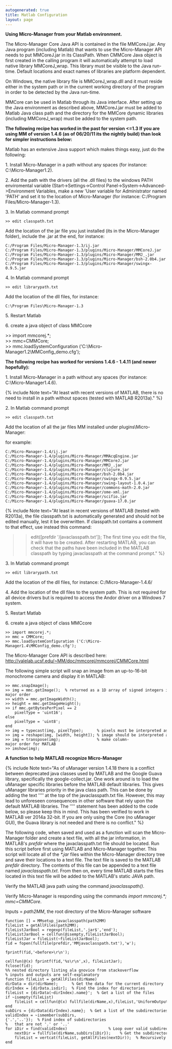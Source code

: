 ```yaml
---
autogenerated: true
title: Matlab Configuration
layout: page
---
```


**Using Micro-Manager from your Matlab environment.**

The Micro-Manager Core Java API is contained in the file MMCoreJ.jar.
Any Java program (including Matlab) that wants to use the Micro-Manager
API needs to put MMCoreJ.jar in its ClassPath. When CMMCore Java object
is first created in the calling program it will automatically attempt to
load native library MMCoreJ\_wrap. This library must be visible to the
Java run-time. Default locations and exact names of libraries are
platform dependent.

On Windows, the native library file is MMCoreJ\_wrap.dll and it must
reside either in the system path or in the current working directory of
the program in order to be detected by the Java run-time.

MMCore can be used in Matlab through its Java interface. After setting
up the Java environment as described above, MMCoreJ.jar must be added to
Matlab Java class path and the directory for the MMCore dynamic
libraries (including MMCoreJ\_wrap) must be added to the system path.

**The following recipe has worked in the past for version &lt;=1.3 If
you are using MM of version 1.4.6 (as of 06/20/11 its the nightly build)
than look for simpler instructions below:**

Matlab has an extensive Java support which makes things easy, just do
the following:

1\. Install Micro-Manager in a path without any spaces (for instance:
C:\\Micro-Manager1.2).

2\. Add the path with the drivers (all the .dll files) to the windows
PATH enviromental variable (Start-&gt;Settings-&gt;Control
Panel-&gt;System-&gt;Advanced-&gt;Environment Variables, make a new
'User variable for Administrator named 'PATH' and set it to the location
of Micro-Manager (for instance: C:/Program Files/Micro-Manager-1.3).

3\. In Matlab command prompt

```
>> edit classpath.txt 
```

Add the location of the jar file you just installed (its in the
Micro-Manager folder), include the .jar at the end, for instance:

```
C:/Program Files/Micro-Manager-1.3/ij.jar
C:/Program Files/Micro-Manager-1.3/plugins/Micro-Manager/MMCoreJ.jar
C:/Program Files/Micro-Manager-1.3/plugins/Micro-Manager/MMJ_.jar
C:/Program Files/Micro-Manager-1.3/plugins/Micro-Manager/bsh-2.0b4.jar
C:/Program Files/Micro-Manager-1.3/plugins/Micro-Manager/swingx-0.9.5.jar
```

4\. In Matlab command prompt

```
>> edit librarypath.txt 
```

Add the location of the dll files, for instance:

```
C:\Program Files\Micro-Manager-1.3
```

5\. Restart Matlab

6\. create a java object of class MMCcore

&gt;&gt; import mmcorej.\*;  
&gt;&gt; mmc=CMMCore;  
&gt;&gt; mmc.loadSystemConfiguration
('C:\\Micro-Manager1.2\\MMConfig\_demo.cfg');

**The following recipe has worked for versions 1.4.6 - 1.4.11 (and newer
hopefully):**

1\. Install Micro-Manager in a path without any spaces (for instance:
C:\\Micro-Manager1.4.6).

{% include Note text="At least with recent versions of MATLAB, there is no need to install in a path without spaces (tested with MATLAB R2013a)." %}

2\. In Matlab command prompt

```
>> edit classpath.txt 
```

Add the location of all the jar files MM installed under
plugins\\Micro-Manager:

for example:

```
C:/Micro-Manager-1.4/ij.jar
C:/Micro-Manager-1.4/plugins/Micro-Manager/MMAcqEngine.jar
C:/Micro-Manager-1.4/plugins/Micro-Manager/MMCoreJ.jar
C:/Micro-Manager-1.4/plugins/Micro-Manager/MMJ_.jar
C:/Micro-Manager-1.4/plugins/Micro-Manager/clojure.jar
C:/Micro-Manager-1.4/plugins/Micro-Manager/bsh-2.0b4.jar
C:/Micro-Manager-1.4/plugins/Micro-Manager/swingx-0.9.5.jar
C:/Micro-Manager-1.4/plugins/Micro-Manager/swing-layout-1.0.4.jar
C:/Micro-Manager-1.4/plugins/Micro-Manager/commons-math-2.0.jar
C:/Micro-Manager-1.4/plugins/Micro-Manager/ome-xml.jar
C:/Micro-Manager-1.4/plugins/Micro-Manager/scifio.jar
C:/Micro-Manager-1.4/plugins/Micro-Manager/guava-17.0.jar
```

{% include Note text="At least in recent versions of MATLAB (tested with R2013a), the file classpath.txt is automatically generated and should not be edited manually, lest it be overwritten. If classpath.txt contains a comment to that effect, use instead this command:
 >> edit([prefdir '/javaclasspath.txt']);
The first time you edit the file, it will have to be created. After restarting MATLAB, you can check that the paths have been included in the MATLAB classpath by typing
 >> javaclasspath
at the command prompt." %}

3\. In Matlab command prompt

```
>> edit librarypath.txt 
```

Add the location of the dll files, for instance: C:/Micro-Manager-1.4.6/

4\. Add the location of the dll files to the system path. This is not
required for all device drivers but is required to access the Andor
driver on a Windows 7 system.

5\. Restart Matlab

6\. create a java object of class MMCcore

```
>> import mmcorej.*;
>> mmc = CMMCore;
>> mmc.loadSystemConfiguration ('C:\Micro-Manager1.4\MMConfig_demo.cfg');
```

The Micro-Manager Core API is described here:
<http://valelab.ucsf.edu/~MM/doc/mmcorej/mmcorej/CMMCore.html>

The following simple script will snap an image from an up-to-16-bit
monochrome camera and display it in MATLAB:

```
>> mmc.snapImage();
>> img = mmc.getImage();  % returned as a 1D array of signed integers in row-major order
>> width = mmc.getImageWidth();
>> height = mmc.getImageHeight();
>> if mmc.getBytesPerPixel == 2
    pixelType = 'uint16';
else
    pixelType = 'uint8';
end
>> img = typecast(img, pixelType);      % pixels must be interpreted as unsigned integers
>> img = reshape(img, [width, height]); % image should be interpreted as a 2D array
>> img = transpose(img);                % make column-major order for MATLAB
>> imshow(img);
```

**A function to help MATLAB recognize Micro-Manager**

{% include Note text="As of uManager version 1.4.18 there is a conflict between deprecated java classes used by MATLAB and the Google Guava library, specifically the google-collect.jar. One work around is to load the uManager specific libraries before the MATLAB default libraries. This gives uManager libraries priority in the java class path. This can be done by adding the text ''<before>'' at the top of the javaclasspath.txt file. However, this may lead to unforeseen consequences in other software that rely upon the default MATLAB libraries. The ''<before>'' statement has been added to the code below, so please keep this in mind. This has been verified to work in MATLAB ver 2014a 32-bit. If you are only using the Core (no uManager GUI), the Guava library is not needed and there is no conflict." %}

The following code, when saved and used as a function will scan the
Micro-Manager folder and create a text file, with all the jar
information, in MATLAB's *prefdir* where the javaclasspath.txt file
should be located. Run this script before first using MATLAB and
Micro-Manager together. This script will locate all of the *\*.jar*
files within the Micro-Manager directory tree and save their locations
to a text file. The text file is saved to the MATLAB *prefdir*
directory. The contents of this file can be appended to a text file
named *javaclasspath.txt*. From then on, every time MATLAB starts the
files located in this text file will be added to the MATLAB's static
JAVA path.

Verify the MATLAB java path using the command *javaclasspath()*.

Verify Micro-Manager is responding using the commands *import
mmcorej.\*; mmc=CMMCore*.

Inputs = *path2MM*, the root directory of the Micro-Manager software

```
function [] = MMsetup_javaclasspath(path2MM)
fileList = getAllFiles(path2MM);
fileListJarBool = regexp(fileList,'.jar$','end');
fileListJarBool = cellfun(@isempty,fileListJarBool);
fileListJar = fileList(~fileListJarBool);
fid = fopen(fullfile(prefdir,'MMjavaclasspath.txt'),'w');

fprintf(fid,'<before>\r\n');

cellfun(@(x) fprintf(fid,'%s\r\n',x), fileListJar);
fclose(fid);
%% nested directory listing ala gnovice from stackoverflow
% inputs and outputs are self-explanatory
function fileList = getAllFiles(dirName)
dirData = dir(dirName);      % Get the data for the current directory
dirIndex = [dirData.isdir];  % Find the index for directories
fileList = {dirData(~dirIndex).name}';  % Get a list of the files
if ~isempty(fileList)
    fileList = cellfun(@(x) fullfile(dirName,x),fileList,'UniformOutput',false);
end
subDirs = {dirData(dirIndex).name};  % Get a list of the subdirectories
validIndex = ~ismember(subDirs,{'.','..'});  % Find index of subdirectories
%   that are not '.' or '..'
for iDir = find(validIndex)                  % Loop over valid subdirectories
    nextDir = fullfile(dirName,subDirs{iDir});    % Get the subdirectory path
    fileList = vertcat(fileList, getAllFiles(nextDir));  % Recursively call getAllFiles
end
```


